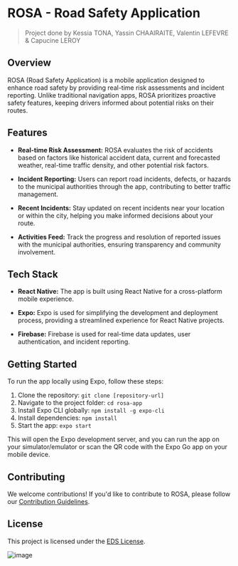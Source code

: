 # ROSA - Road Safety Application
> Project done by Kessia TONA, Yassin CHAAIRAITE, Valentin LEFEVRE & Capucine LEROY

## Overview

ROSA (Road Safety Application) is a mobile application designed to enhance road safety by providing real-time risk assessments and incident reporting. Unlike traditional navigation apps, ROSA prioritizes proactive safety features, keeping drivers informed about potential risks on their routes.

## Features

- **Real-time Risk Assessment:** ROSA evaluates the risk of accidents based on factors like historical accident data, current and forecasted weather, real-time traffic density, and other potential risk factors.

- **Incident Reporting:** Users can report road incidents, defects, or hazards to the municipal authorities through the app, contributing to better traffic management.

- **Recent Incidents:** Stay updated on recent incidents near your location or within the city, helping you make informed decisions about your route.

- **Activities Feed:** Track the progress and resolution of reported issues with the municipal authorities, ensuring transparency and community involvement.

## Tech Stack

- **React Native:** The app is built using React Native for a cross-platform mobile experience.

- **Expo:** Expo is used for simplifying the development and deployment process, providing a streamlined experience for React Native projects.

- **Firebase:** Firebase is used for real-time data updates, user authentication, and incident reporting.

## Getting Started

To run the app locally using Expo, follow these steps:

1. Clone the repository: `git clone [repository-url]`
2. Navigate to the project folder: `cd rosa-app`
3. Install Expo CLI globally: `npm install -g expo-cli`
4. Install dependencies: `npm install`
5. Start the app: `expo start`

This will open the Expo development server, and you can run the app on your simulator/emulator or scan the QR code with the Expo Go app on your mobile device.

## Contributing

We welcome contributions! If you'd like to contribute to ROSA, please follow our [Contribution Guidelines](CONTRIBUTING.md).

## License

This project is licensed under the [EDS License](LICENSE).

![image](https://github.com/Kess4/RoSa/assets/91597783/492e2cc6-2a16-459e-93e2-820582f19839)
